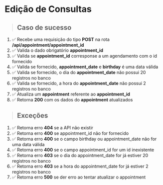 # Edição de Consultas

> ## Caso de sucesso

1. ✅ Recebe uma requisição do tipo **POST** na rota **/api/appointment/appointment_id**
2. ✅ Valida o dado obrigatório **appointment_id**
3. ✅ Valida se **appointment_id** corresponse a um agendamento com o id fornecido
4. ✅ Valida se fornecido, **appointment_date** e **birthday** é uma data válida
5. ✅ Valida se fornecido, o dia do **appointment_date** não possui 20 registros no banco
6. ✅ Valida se fornecido, a hora do **appointment_date** não possui 2 registros no banco
7. ✅  Atualiza um **appointment** referente ao **appointment_id**
8. ✅ Retorna **200** com os dados do **appointment** atualizados

> ## Exceções

1. ✅ Retorna erro **404** se a API não existir
2. ✅ Retorna erro **400** se appointment_id não for fornecido
3. ✅ Retorna erro **400** se o campo birthday ou  appointment_date não for uma data válida
4. ✅ Retorna erro **400** se o campo appointment_id for um id inexistente
5. ✅ Retorna erro **403** se o dia do appointment_date for já estiver 20 registros no banco
6. ✅ Retorna erro **403** se a hora do  appointment_date for já estiver 2 registros no banco
7. ✅ Retorna erro **500** se der erro ao tentar atualizar o appointment
